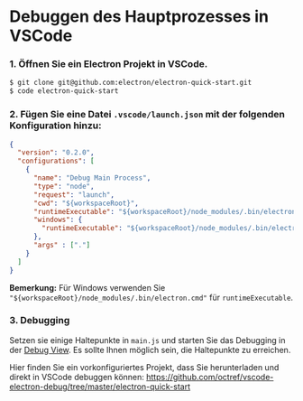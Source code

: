 # Debuggen des Hauptprozesses in VSCode

### 1. Öffnen Sie ein Electron Projekt in VSCode.

```sh
$ git clone git@github.com:electron/electron-quick-start.git
$ code electron-quick-start
```

### 2. Fügen Sie eine Datei `.vscode/launch.json` mit der folgenden Konfiguration hinzu:

```json
{
  "version": "0.2.0",
  "configurations": [
    {
      "name": "Debug Main Process",
      "type": "node",
      "request": "launch",
      "cwd": "${workspaceRoot}",
      "runtimeExecutable": "${workspaceRoot}/node_modules/.bin/electron",
      "windows": {
        "runtimeExecutable": "${workspaceRoot}/node_modules/.bin/electron.cmd"
      },
      "args" : ["."]
    }
  ]
}
```

**Bemerkung:** Für Windows verwenden Sie `"${workspaceRoot}/node_modules/.bin/electron.cmd"` für `runtimeExecutable`.

### 3. Debugging

Setzen sie einige Haltepunkte in `main.js` und starten Sie das Debugging in der [Debug View](https://code.visualstudio.com/docs/editor/debugging). Es sollte Ihnen möglich sein, die Haltepunkte zu erreichen.

Hier finden Sie ein vorkonfiguriertes Projekt, dass Sie herunterladen und direkt in VSCode debuggen können: https://github.com/octref/vscode-electron-debug/tree/master/electron-quick-start